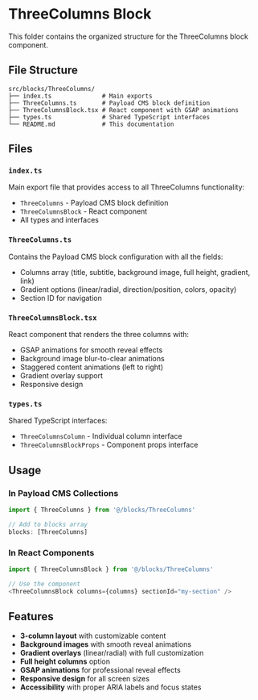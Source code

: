 # ThreeColumns Block

This folder contains the organized structure for the ThreeColumns block component.

## File Structure

```
src/blocks/ThreeColumns/
├── index.ts              # Main exports
├── ThreeColumns.ts       # Payload CMS block definition
├── ThreeColumnsBlock.tsx # React component with GSAP animations
├── types.ts              # Shared TypeScript interfaces
└── README.md             # This documentation
```

## Files

### `index.ts`

Main export file that provides access to all ThreeColumns functionality:

- `ThreeColumns` - Payload CMS block definition
- `ThreeColumnsBlock` - React component
- All types and interfaces

### `ThreeColumns.ts`

Contains the Payload CMS block configuration with all the fields:

- Columns array (title, subtitle, background image, full height, gradient, link)
- Gradient options (linear/radial, direction/position, colors, opacity)
- Section ID for navigation

### `ThreeColumnsBlock.tsx`

React component that renders the three columns with:

- GSAP animations for smooth reveal effects
- Background image blur-to-clear animations
- Staggered content animations (left to right)
- Gradient overlay support
- Responsive design

### `types.ts`

Shared TypeScript interfaces:

- `ThreeColumnsColumn` - Individual column interface
- `ThreeColumnsBlockProps` - Component props interface

## Usage

### In Payload CMS Collections

```typescript
import { ThreeColumns } from '@/blocks/ThreeColumns'

// Add to blocks array
blocks: [ThreeColumns]
```

### In React Components

```typescript
import { ThreeColumnsBlock } from '@/blocks/ThreeColumns'

// Use the component
<ThreeColumnsBlock columns={columns} sectionId="my-section" />
```

## Features

- **3-column layout** with customizable content
- **Background images** with smooth reveal animations
- **Gradient overlays** (linear/radial) with full customization
- **Full height columns** option
- **GSAP animations** for professional reveal effects
- **Responsive design** for all screen sizes
- **Accessibility** with proper ARIA labels and focus states
